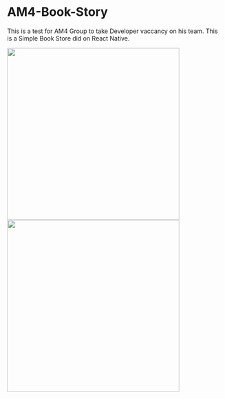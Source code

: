 # AM4-Book-Story
This is a test for AM4 Group to take Developer vaccancy on his team. This is a Simple Book Store did on React Native.

<img src="https://user-images.githubusercontent.com/52254578/66062431-d14cf180-e517-11e9-8262-7b2805a41294.gif" width="400">

<img src="https://user-images.githubusercontent.com/52254578/66062487-e4f85800-e517-11e9-80ff-1443ca716ce4.gif" width="400">
